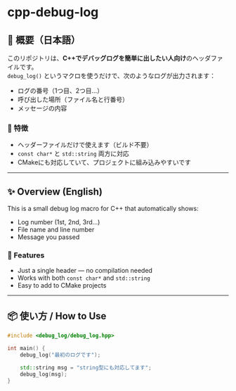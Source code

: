 # cpp-debug-log

## 📝 概要（日本語）

このリポジトリは、**C++でデバッグログを簡単に出したい人向け**のヘッダファイルです。  
`debug_log()` というマクロを使うだけで、次のようなログが出力されます：

- ログの番号（1つ目、2つ目…）
- 呼び出した場所（ファイル名と行番号）
- メッセージの内容

### 🔧 特徴

- ヘッダーファイルだけで使えます（ビルド不要）
- `const char*` と `std::string` 両方に対応
- CMakeにも対応していて、プロジェクトに組み込みやすいです

---

## ✨ Overview (English)

This is a small debug log macro for C++ that automatically shows:

- Log number (1st, 2nd, 3rd…)
- File name and line number
- Message you passed

### 🔧 Features

- Just a single header — no compilation needed
- Works with both `const char*` and `std::string`
- Easy to add to CMake projects

---

## 📦 使い方 / How to Use

```cpp
#include <debug_log/debug_log.hpp>

int main() {
    debug_log("最初のログです");

    std::string msg = "string型にも対応してます";
    debug_log(msg);
}
